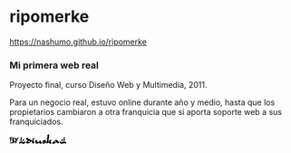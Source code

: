 # ripomerke

<a href="https://nashumo.github.io/ripomerke">https://nashumo.github.io/ripomerke</a>
<h3>Mi primera web real</h3>
<p> Proyecto final, curso Diseño Web y Multimedia, 2011.</p>
<p>Para un negocio real, estuvo online durante año y medio, hasta que los propietarios cambiaron a otra franquicia que si aporta soporte web a sus franquiciados.</p>
<img src="diuskaBlack.png"/>
